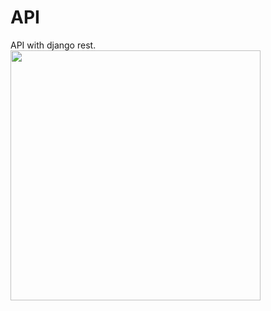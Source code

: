 # API
API with django rest. 
<img align="center" width="400" height="400" src="https://miro.medium.com/max/724/1*hRrsnPfpb5qbnCqc5uYrOA.png">
